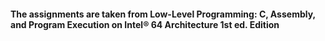#### The assignments are taken from Low-Level Programming: C, Assembly, and Program Execution on Intel® 64 Architecture 1st ed. Edition 
